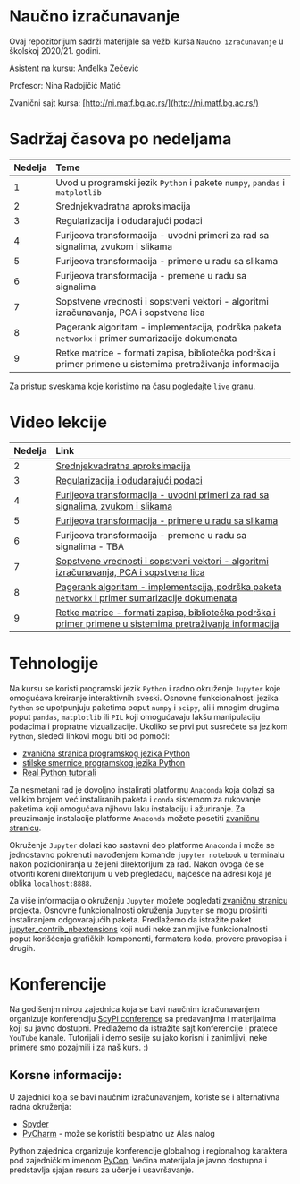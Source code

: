 # Naučno izračunavanje

Ovaj repozitorijum sadrži materijale sa vežbi kursa `Naučno izračunavanje` u školskoj 2020/21. godini.

Asistent na kursu: Anđelka Zečević

Profesor: Nina Radojičić Matić

Zvanični sajt kursa: [http://ni.matf.bg.ac.rs/](http://ni.matf.bg.ac.rs/)

# Sadržaj časova po nedeljama

|Nedelja | Teme |
|:--------|:------|
| 1 | Uvod u programski jezik `Python` i pakete `numpy`, `pandas` i `matplotlib`|
| 2 | Srednjekvadratna aproksimacija |
| 3 | Regularizacija i odudarajući podaci |
| 4 | Furijeova transformacija - uvodni primeri za rad sa signalima, zvukom i slikama |
| 5 | Furijeova transformacija - primene u radu sa slikama |
| 6 | Furijeova transformacija - premene u radu sa signalima |
| 7 | Sopstvene vrednosti i sopstveni vektori - algoritmi izračunavanja, PCA i sopstvena lica |
| 8 | Pagerank algoritam - implementacija, podrška paketa `networkx` i primer sumarizacije dokumenata |
| 9 | Retke matrice - formati zapisa, bibliotečka podrška i primer primene u sistemima pretraživanja informacija |

Za pristup sveskama koje koristimo na času pogledajte `live` granu.

# Video lekcije
|Nedelja | Link |
|:--------|:------|
| 2 | [Srednjekvadratna aproksimacija](https://matf.webex.com/matf/ldr.php?RCID=6221d7dcb5e04503b43b68eab964ae30) |
| 3 | [Regularizacija i odudarajući podaci](https://matf.webex.com/matf/ldr.php?RCID=e4a860c0c5fe48efaf93f992b77cff8c)|
| 4 | [Furijeova transformacija - uvodni primeri za rad sa signalima, zvukom i slikama](https://matf.webex.com/matf/ldr.php?RCID=4dc8dd7fe2f447fe9f3fa57e546eff14)|
| 5 | [Furijeova transformacija - primene u radu sa slikama](https://matf.webex.com/matf/ldr.php?RCID=3a231c920d994078af2f69147f3ec3c9)|
| 6 | Furijeova transformacija - premene u radu sa signalima - TBA |
| 7 | [Sopstvene vrednosti i sopstveni vektori - algoritmi izračunavanja, PCA i sopstvena lica](https://matf.webex.com/matf/ldr.php?RCID=8a2a872070844f0bb779a0bc156aab92) |
| 8 | [Pagerank algoritam - implementacija, podrška paketa `networkx` i primer sumarizacije dokumenata](https://matf.webex.com/matf/ldr.php?RCID=fcaaec270b6e42329850ba38d798fe00) |
| 9 | [Retke matrice - formati zapisa, bibliotečka podrška i primer primene u sistemima pretraživanja informacija](https://matf.webex.com/matf/ldr.php?RCID=8d6aa68dd2254dd2a1429362437de841) |

# Tehnologije

Na kursu se koristi programski jezik `Python` i radno okruženje `Jupyter` koje omogućava kreiranje interaktivnih sveski. Osnovne funkcionalnosti jezika `Python` se upotpunjuju paketima poput `numpy` i `scipy`, ali i mnogim drugima poput `pandas`, `matplotlib` ili `PIL` koji omogućavaju lakšu manipulaciju podacima i propratne vizualizacije. Ukoliko se prvi put susrećete sa jezikom `Python`, sledeći linkovi mogu biti od pomoći:
- [zvanična stranica programskog jezika Python](https://www.python.org/)
- [stilske smernice programskog jezika Python](https://www.python.org/dev/peps/pep-0008/)
- [Real Python tutoriali](https://realpython.com/)

Za nesmetani rad je dovoljno instalirati platformu `Anaconda` koja dolazi sa velikim brojem već instaliranih paketa i `conda` sistemom za rukovanje paketima koji omogućava njihovu laku instalaciju i ažuriranje. Za preuzimanje instalacije platforme `Anaconda` možete posetiti [zvaničnu stranicu](https://www.anaconda.com/products/individual). 

Okruženje `Jupyter` dolazi kao sastavni deo platforme `Anaconda` i može se jednostavno pokrenuti navođenjem komande `jupyter notebook` u terminalu nakon pozicioniranja u željeni direktorijum za rad. Nakon ovoga će se otvoriti koreni direktorijum u veb pregledaču, najčešće na adresi koja je oblika `localhost:8888`.

Za više informacija o okruženju `Jupyter` možete pogledati [zvaničnu stranicu](https://jupyter.org/) projekta. Osnovne funkcionalnosti okruženja `Jupyter` se mogu proširiti instaliranjem odgovarajućih paketa. Predlažemo da istražite paket [jupyter_contrib_nbextensions](https://jupyter-contrib-nbextensions.readthedocs.io/en/latest/index.html) koji nudi neke zanimljive funkcionalnosti poput korišćenja grafičkih komponenti, formatera koda, provere pravopisa i drugih.

# Konferencije

Na godišenjm nivou zajednica koja se bavi naučnim izračunavanjem organizuje konferenciju [ScyPi conference](https://conference.scipy.org/) sa predavanjima i materijalima koji su javno dostupni. Predlažemo da istražite sajt konferencije i prateće `YouTube` kanale. Tutorijali i demo sesije su jako korisni i zanimljivi, neke primere smo pozajmili i za naš kurs. :)   

## Korsne informacije: 
U zajednici koja se bavi naučnim izračunavanjem, koriste se i alternativna radna okruženja:
- [Spyder](https://github.com/spyder-ide/spyder)
- [PyCharm](https://www.jetbrains.com/pycharm/) - može se koristiti besplatno uz Alas nalog

Python zajednica organizuje konferencije globalnog i regionalnog karaktera pod zajedničkim imenom [PyCon](https://pycon.org/). Većina materijala je javno dostupna i predstavlja sjajan resurs za učenje i usavršavanje.